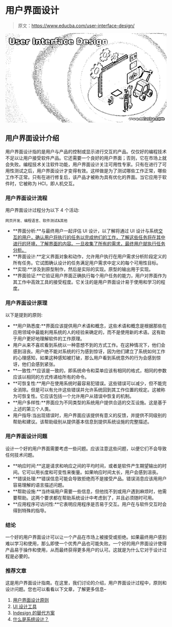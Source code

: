# 用户界面设计

> 原文：<https://www.educba.com/user-interface-design/>

![User Interface Design](img/d0409ec8e17047f9bcb94308fde4b77e.png)



## 用户界面设计介绍

用户界面设计指的是用户与产品的控制或显示进行交互的产品。仅仅好的编程技术不足以让用户接受软件产品。它还需要一个良好的用户界面；否则，它在市场上就会失败。编程技术关注软件功能，用户界面设计关注可用性专家。只有在进行了可用性测试之后，用户界面设计才变得有效。这样做是为了测试哪些工作正常，哪些工作不正常。只有在进行修复后，该产品才被称为具有优化的界面。当它应用于软件时，它被称为 HCI，即人机交互。

### 用户界面设计流程

用户界面设计过程分为以下 4 个活动:

<small>网页开发、编程语言、软件测试&其他</small>

*   **界面分析:**与最终用户一起评估 UI 设计，以了解将通过 UI 设计与系统[交互的用户，确认用户将执行的任务以完成他们的工作，了解这些任务将在其中进行的环境，了解界面的内容。一旦收集了所有的需求，最终用户就执行任务分析。](https://www.educba.com/what-is-ui-designer/)
*   **界面设计:**定义界面对象和动作，允许用户执行在用户需求分析阶段定义的所有任务。它试图确认设计的任务满足用户需求中定义的每个可用性目标。
*   **实现:**涉及到原型制作，然后是实际的实现。原型的输出用于实现。
*   **界面验证:**它验证用户界面正确执行每个用户任务的能力，用户对界面作为其工作中高效工具的接受程度。它关注的是用户界面设计易于使用和学习的程度。

### 用户界面设计原理

以下是提到的原则:

*   **用户熟悉度:**界面应该提供用户术语和概念，这些术语和概念是根据那些在应用领域中最能利用系统的人的经验来确定的，而不是使用新的术语。这有助于用户更好地理解软件的工作原理。
*   用户从来不喜欢看到系统以一种意想不到的方式工作。在这种情况下，他们会感到沮丧。用户绝不能对系统的行为感到惊讶，因为他们建立了系统如何工作的心理感知，如果这种感知被打破，那么用户看到系统意外的行为会感到惊讶，他们会感到紧张。
*   **一致性:**应该是一致的，即系统命令和菜单应该有相同的格式，相同的参数应该以相同的方式传递给所有的命令。
*   **可恢复性:**用户在使用系统时最容易犯错误。这些错误可以减少，但不能完全消除。但是可以有允许这些错误并允许系统回到其工作位置的规定。这被称为可恢复性。它应该包括一个允许用户从错误中恢复的机制。
*   **用户多样性:**界面应为不同类型的系统用户提供合适的交互设施。这是基于上述的第三个人类。
*   用户指导:当出现错误时，用户界面应该提供有意义的反馈，并提供不同级别的帮助和建议。该帮助级别从提供基本信息到提供系统设施的完整描述。

### 用户界面设计问题

设计一个好的用户界面需要考虑一些问题。应该注意这些问题，以便它们不会导致任何技术问题。

*   **响应时间:**这是请求和响应之间的平均时间，或者是软件产生期望输出的时间。它可以用长度和可变性来衡量。如果响应时间太长，用户会感到沮丧。
*   **错误处理:**错误信息可能会导致拒绝而不是接受产品。错误消息应该用用户容易理解的语言描述问题。
*   **帮助设施:**当终端用户需要一些信息，但他找不到或用户遇到麻烦时，他需要帮助。这两个要求都在帮助系统设计中考虑到了，并且必须随时可用。
*   **应用程序可访问性:**它表明应用程序是否易于交互。用户在与软件交互时会得到特殊的指导。

### 结论

一个好的用户界面设计可以让一个产品在市场上被接受或拒绝。如果最终用户感到难以学习和使用，那么即使一个优秀产品也可能失败。一个好的用户界面设计使得产品易于操作和使用，从而最终获得更多用户的认可。这就是为什么它对于设计过程是必要的。

### 推荐文章

这是用户界面设计指南。在这里，我们讨论的介绍，用户界面设计过程中，原则和设计问题。您也可以看看以下文章，了解更多信息–

1.  [用户界面设计原则](https://www.educba.com/user-interface-design-principles/)
2.  [UI 设计工具](https://www.educba.com/ui-design-tools/)
3.  [Indesign 的替代方案](https://www.educba.com/alternative-to-indesign/)
4.  [什么是系统设计？](https://www.educba.com/what-is-system-design/)





